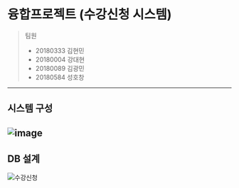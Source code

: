 # 융합프로젝트 (수강신청 시스템)
> 팀원
> - 20180333 김현민
> - 20180004 강대현
> - 20180089 김광민
> - 20180584 성호창
--------------
## 시스템 구성
![image](https://user-images.githubusercontent.com/87007552/147639130-d8b52f7f-3ecd-4d7b-83d0-440bd723d0a8.png)
--------------
## DB 설계
![수강신청](https://user-images.githubusercontent.com/87007552/155098223-38b4356b-8514-461b-afb1-33f14604f8ff.png)



